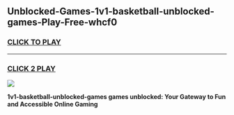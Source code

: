 
## Unblocked-Games-1v1-basketball-unblocked-games-Play-Free-whcf0
<h3>
<a href="https://premium76.site?title=1v1-basketball-unblocked-games&ref=18A">CLICK TO PLAY</a></h3>
<hr>

<h3>
<a href="https://premium76.site?title=1v1-basketball-unblocked-games&ref=18A">CLICK 2 PLAY</a>
  
</h3>

<a href="https://premium76.site?title=1v1-basketball-unblocked-games&ref=18A"><img src="https://clearcache.store/games.png"></a>


**1v1-basketball-unblocked-games games unblocked: Your Gateway to Fun and Accessible Online Gaming**
